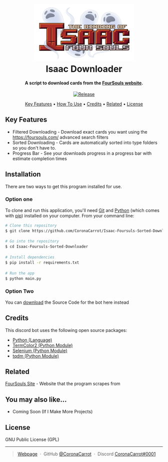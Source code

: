<h1 align="center">
  <br>
  <img src="https://raw.githubusercontent.com/CoronaCarrot/Assets/main/Isaac-Uploader/Title.png" alt="The Binding Of Isaac Four Souls logo" width="320">
  <br>
  Isaac Downloader
  <br>
</h1>

<h4 align="center">A script to download cards from the <a href="https://foursouls.com/" target="_blank">FourSouls website</a>.</h4>

<p align="center">
  <a href="https://github.com/CoronaCarrot/Isaac-Foursuls-Sorted-Downloader/releases">
    <img src="https://img.shields.io/github/v/release/CoronaCarrot/Isaac-Foursuls-Sorted-Downloader?display_name=tag"
         alt="Release">
  </a>
</p>

<p align="center">
  <a href="#key-features">Key Features</a> •
  <a href="#Installation">How To Use</a> •
  <a href="#credits">Credits</a> •
  <a href="#related">Related</a> •
  <a href="#license">License</a>
</p>


## Key Features

* Filtered Downloading - Download exact cards you want using the https://foursouls.com/ advanced search filters
* Sorted Downloading - Cards are automatically sorted into type folders so you don't have to.
* Progress Bar - See your downloads progress in a progress bar with estimate completion times

## Installation

There are two ways to get this program installed for use.

### Option one

To clone and run this application, you'll need [Git](https://git-scm.com) and [Python](https://www.python.org/downloads/) (which comes with [pip](https://pip.pypa.io/en/stable/)) installed on your computer. From your command line:

```bash
# Clone this repository
$ git clone https://github.com/CoronaCarrot/Isaac-Foursuls-Sorted-Downloader

# Go into the repository
$ cd Isaac-Foursuls-Sorted-Downloader

# Install dependencies
$ pip install -r requirements.txt

# Run the app
$ python main.py
```

### Option Two

You can [download](https://github.com/CoronaCarrot/Isaac-Foursuls-Sorted-Downloader/releases) the Source Code for the bot here instead

## Credits

This discord bot uses the following open source packages:

- [Python (Language)](https://www.python.org/)
- [TermColor2 (Python Module)](https://github.com/v2e4lisp/termcolor2)
- [Selenium (Python Module)](https://github.com/SeleniumHQ/selenium)
- [tqdm (Python Module)](https://github.com/tqdm/tqdm)

## Related

[FourSouls Site](https://foursouls.com/) - Website that the program scrapes from


## You may also like...

- Coming Soon (If I Make More Projects)

## License

GNU Public License (GPL)

---

> [Webpage](https://github.com/CoronaCarrot/Isaac-Foursuls-Sorted-Downloader) &nbsp;&middot;&nbsp;
> GitHub [@CoronaCarrot](https://github.com/CoronaCarrot) &nbsp;&middot;&nbsp;
> Discord [CoronaCarrot#0001](https://discord.com)

